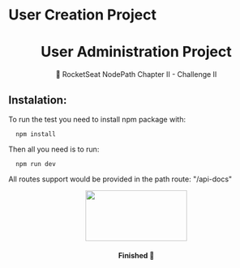 # User Creation Project
<h1 align="center">User Administration Project</h1>

<p align="center">🚀 RocketSeat NodePath Chapter II - Challenge II</p>

<h2>
  Instalation:
</h2>

<p> To run the test you need to install npm package with: </p>

```
  npm install 
```

<p>Then all you need is to run: </p>

```
  npm run dev
```

<p>All routes support would be provided in the path route: "/api-docs"</p>

<div align="center">
  <img align="center" width="200" height="100" src="https://user-images.githubusercontent.com/36713266/217617182-12f315a2-3507-4841-b652-fea0a1c13cf3.svg"/>
</div>

<h4 align="center"> 
	Finished 🚀
</h4>
